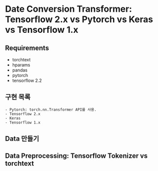 # Date Conversion Transformer: Tensorflow 2.x vs Pytorch vs Keras vs Tensorflow 1.x

## Requirements
- torchtext
- hparams
- pandas
- pytorch
- tensorflow 2.2


## 구현 목록
	- Pytorch: torch.nn.Transformer API를 사용.
	- Tensorflow 2.x
	- Keras
	- Tensorflow 1.x

## Data 만들기

## Data Preprocessing: Tensorflow Tokenizer vs torchtext